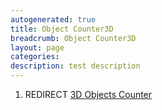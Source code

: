 ```yaml
---
autogenerated: true
title: Object Counter3D
breadcrumb: Object Counter3D
layout: page
categories: 
description: test description
---
```


1.  REDIRECT [3D Objects Counter](3D_Objects_Counter )
